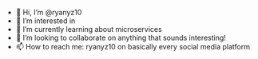 - 👋 Hi, I’m @ryanyz10
- 👀 I’m interested in 
- 🌱 I’m currently learning about microservices
- 💞️ I’m looking to collaborate on anything that sounds interesting!
- 📫 How to reach me: ryanyz10 on basically every social media platform

<!---
ryanyz10/ryanyz10 is a ✨ special ✨ repository because its `README.md` (this file) appears on your GitHub profile.
You can click the Preview link to take a look at your changes.
--->
